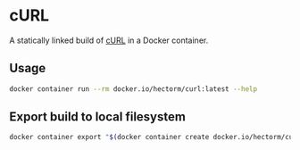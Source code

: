 # cURL

A statically linked build of [cURL](https://github.com/curl/curl) in a Docker container.

## Usage
```sh
docker container run --rm docker.io/hectorm/curl:latest --help
```

## Export build to local filesystem
```sh
docker container export "$(docker container create docker.io/hectorm/curl:latest)" | tar -xi curl ca-bundle.crt
```
